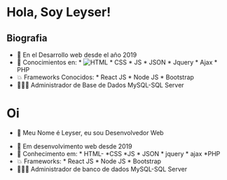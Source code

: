 
# Hola, Soy Leyser!

## **Biografia**

* 👀 En el Desarrollo web desde el año 2019
* 🌱 Conocimientos en: 
      * ![HTML](https://img.shields.io/badge/HTML5-E34F26?style=for-the-badge&logo=html5&logoColor=white)
      * CSS
      * JS
      * JSON
      * Jquery
      * Ajax
      * PHP
* 💥 Frameworks Conocidos:
      * React JS
      * Node JS
      * Bootstrap
* 👨🏾‍💻 Administrador de Base de Dados MySQL-SQL Server

# Oi
- 👋 Meu Nome é Leyser, eu sou Desenvolvedor Web

* 👀 Em desenvolvimento web desde 2019
* 🌱 Conhecimento em:
       * HTML-
       *CSS
       *JS
       * JSON
       * jquery
       * ajax
       *PHP
* 💥 Frameworks:
      * React JS
      * Node JS
      * Bootstrap
* 👨🏾‍💻 Administrador de banco de dados MySQL-SQL Server

<!---
LeyserPinto/LeyserPinto is a ✨ special ✨ repository because its `README.md` (this file) appears on your GitHub profile.
You can click the Preview link to take a look at your changes.
--->
